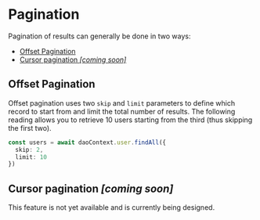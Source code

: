 # Pagination

Pagination of results can generally be done in two ways:

  - [Offset Pagination](#offset-pagination)
  - [Cursor pagination *[coming soon]*](#cursor-pagination-coming-soon)

## Offset Pagination

Offset pagination uses two `skip` and `limit` parameters to define which record to start from and limit the total number of results. The following reading allows you to retrieve 10 users starting from the third (thus skipping the first two).

```typescript
const users = await daoContext.user.findAll({
  skip: 2,
  limit: 10
})
```

## Cursor pagination *[coming soon]*

This feature is not yet available and is currently being designed.